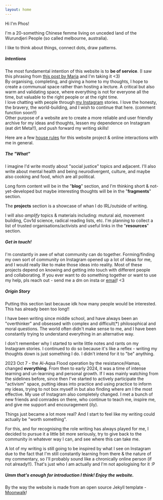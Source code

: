 ```yaml
---
layout: home
---
```


Hi I'm Phos!  

I'm a 20-something Chinese femme living on unceded land of the Wurundjeri People (so called melbourne, australia).  

I like to think about things, connect dots, draw patterns.  


##### Intentions

The most fundamental intention of this website is to **be of service**. (I saw this phrasing from [this post by Maria](https://www.instagram.com/p/C2ag_8kAec7/) and I'm taking it <3)  
By organising, completing, and giving a home to my thoughts, I hope to create a communual space rather than hosting a lecture. A critical but also warm and validating space, where everything is not for everyone all the time, but valuable to the right people or at the right time.  
I love chatting with people through [my Instagram](https://www.instagram.com/phomnomnom/) stories. I love the honesty, the bravery, the world-building, and I wish to continue that here. (comment function soon!!)  
Other purpose of a website are to create a more reliable and user friendly archive for my ideas and thoughts, lessen my dependence on Instagram (eat dirt Meta!!), and push forward my writing skills!  

Here are a few [house rules](https://phosworld.xyz/house-rules) for this website project & online interactions with me in general.  


##### The "What"

I imagine I'd write mostly about "social justice" topics and adjacent. I'll also write about mental health and being neurodivergent, culture, and maybe also cooking and food, which are all political.  

Long form content will be in the "**blog**" section, and I'm thinking short & not-yet-developed but maybe interesting thoughts will be in the "**fragments**" section.  

The **projects** section is a showcase of whan I do IRL/outside of writing.  

I will also *amplify* topics & materials including: mutural aid, movement building, Cov1d science, radical reading lists, etc. I'm planning to collect a list of trusted organisations/activists and useful links in the "**resources**" section.  


##### Get in touch!

I'm constantly in awe of what community can do together. Forming/finding my own sort of community on Instagram opened up a lot of ideas for me, and I would really like to make those ideas into reality. Most of these projects depend on knowing and getting into touch with different people and collaborating. If you ever want to do something together or want to use my help, pls reach out - send me a dm on insta or [email](mailto:contact.phosworld@protonmail.com)! <3


##### Origin Story

Putting this section last because idk how many people would be interested. This has already been too long!!

I have been writing since middle school, and have always been an "overthinker" and obsessed with complex and difficult(*) philosophical and moral questions. The world often didn't make sense to me, and I have been constantly trying to understand everything in an alternative way.  

I don't remember why I started to write little notes and rants on my Instagram stories. I continued to do so because it's like a reflex - writing my thoughts down is just something I do. I didn't intend for it to "be" anything.  

2023 Oct 7 - the Al-Aqsa Flood operation by the resistance/Hamas, changed **everything**. From then to early 2024, it was a time of intense learning and un-learning and personal growth. If I was mainly watching from the sidelines before, since then I've started to actively participate the "activism" space, putting ideas into practice and using practice to inform my ideas, trying to not box myself in but also finding where am I the most effective. My use of Instagram also completely changed. I met a bunch of new friends and comrades on there, who continue to teach me, inspire me, and give me support and encouragement (ily).  

Things just became a lot more real? And I start to feel like my writing could actually be "worth something".

For this, and for recognising the role writing has always played for me, I decided to pursue it a little bit more seriously, try to give back to the community in whatever way I can, and see where this can take me.  

A lot of my writing is still going to be inspired by what I see on Instagram due to the fact that I'm still constantly learning from there & the nature of my commentary, so I'll probably sound like a chronically online person (if not already!!). That's just who I am actually and I'm not apologising for it :P  


##### Umm that's enough for introduction I think! Enjoy the website.

By the way the website is made from an open source Jekyll template - [Moonwalk](https://github.com/abhinavs/moonwalk)!

